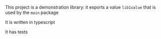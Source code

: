 This project is a demonstration library: it exports a value `lib1value` that is used by the `main` package

It is written in typescript

It has tests